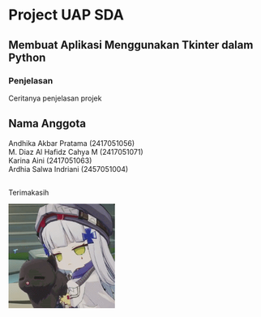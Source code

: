 # Project UAP SDA
## Membuat Aplikasi Menggunakan Tkinter dalam Python
### Penjelasan
Ceritanya penjelasan projek
## Nama Anggota
Andhika Akbar Pratama                 (2417051056)
<br/> M. Diaz Al Hafidz Cahya M       (2417051071)
<br/> Karina Aini                     (2417051063)
<br/> Ardhia Salwa Indriani           (2457051004)
##
Terimakasih

![](https://github.com/Quekar/Gif-placeholder/blob/main/cat_gun.gif)
